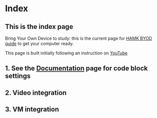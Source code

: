 # Index
## This is the index page

Bring Your Own Device to study: this is the current page for <a href="https://hamk-business-information-technology.github.io/os/" target="_blank">HAMK BYOD guide</a> to get your computer ready.

This page is built initially following an instruction on <a href="https://www.youtube.com/watch?v=Q-YA_dA8C20" target="_blank">YouTube</a>


## 1. See the <a href='Documentation/#42-easy-to-use-code-copy-and-paste'>Documentation</a> page for code block settings

## 2. Video integration

## 3. VM integration